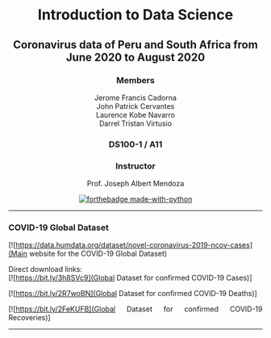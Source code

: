 <div align = "center">

# Introduction to Data Science


## Coronavirus data of Peru and South Africa from June 2020 to August 2020


### Members
Jerome Francis Cadorna<br>
John Patrick Cervantes<br>
Laurence Kobe Navarro<br>
Darrel Tristan Virtusio<br>

### DS100-1 / A11

### Instructor
Prof. Joseph Albert Mendoza

[![forthebadge made-with-python](http://ForTheBadge.com/images/badges/made-with-python.svg)](https://www.python.org/)

___
<div align = "justify">
  
### COVID-19 Global Dataset

[![https://data.humdata.org/dataset/novel-coronavirus-2019-ncov-cases](Main website for the COVID-19 Global Dataset) <br>

Direct download links: <br>
[![https://bit.ly/3h8SVc9](Global Dataset for confirmed COVID-19 Cases)] <br>

[![https://bit.ly/2R7woBN](Global Dataset for confirmed COVID-19 Deaths)] <br>

[![https://bit.ly/2FeKUFB](Global Dataset for confirmed COVID-19 Recoveries)]<br>

___
